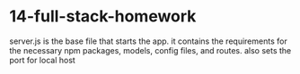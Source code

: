 # 14-full-stack-homework

server.js is the base file that starts the app. it contains the requirements for the necessary npm packages, models, config files, and routes. also sets the port for local host
